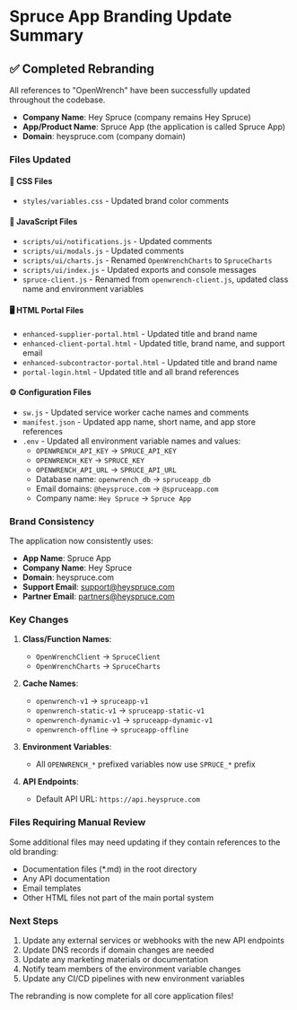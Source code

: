 # Spruce App Branding Update Summary

## ✅ Completed Rebranding

All references to "OpenWrench" have been successfully updated throughout the codebase.
- **Company Name**: Hey Spruce (company remains Hey Spruce)
- **App/Product Name**: Spruce App (the application is called Spruce App)
- **Domain**: heyspruce.com (company domain)

### Files Updated

#### 🎨 **CSS Files**
- `styles/variables.css` - Updated brand color comments

#### 📜 **JavaScript Files**
- `scripts/ui/notifications.js` - Updated comments
- `scripts/ui/modals.js` - Updated comments
- `scripts/ui/charts.js` - Renamed `OpenWrenchCharts` to `SpruceCharts`
- `scripts/ui/index.js` - Updated exports and console messages
- `spruce-client.js` - Renamed from `openwrench-client.js`, updated class name and environment variables

#### 🖥️ **HTML Portal Files**
- `enhanced-supplier-portal.html` - Updated title and brand name
- `enhanced-client-portal.html` - Updated title, brand name, and support email
- `enhanced-subcontractor-portal.html` - Updated title and brand name
- `portal-login.html` - Updated title and all brand references

#### ⚙️ **Configuration Files**
- `sw.js` - Updated service worker cache names and comments
- `manifest.json` - Updated app name, short name, and app store references
- `.env` - Updated all environment variable names and values:
  - `OPENWRENCH_API_KEY` → `SPRUCE_API_KEY`
  - `OPENWRENCH_KEY` → `SPRUCE_KEY`
  - `OPENWRENCH_API_URL` → `SPRUCE_API_URL`
  - Database name: `openwrench_db` → `spruceapp_db`
  - Email domains: `@heyspruce.com` → `@spruceapp.com`
  - Company name: `Hey Spruce` → `Spruce App`

### Brand Consistency

The application now consistently uses:
- **App Name**: Spruce App
- **Company Name**: Hey Spruce
- **Domain**: heyspruce.com
- **Support Email**: support@heyspruce.com
- **Partner Email**: partners@heyspruce.com

### Key Changes

1. **Class/Function Names**:
   - `OpenWrenchClient` → `SpruceClient`
   - `OpenWrenchCharts` → `SpruceCharts`

2. **Cache Names**:
   - `openwrench-v1` → `spruceapp-v1`
   - `openwrench-static-v1` → `spruceapp-static-v1`
   - `openwrench-dynamic-v1` → `spruceapp-dynamic-v1`
   - `openwrench-offline` → `spruceapp-offline`

3. **Environment Variables**:
   - All `OPENWRENCH_*` prefixed variables now use `SPRUCE_*` prefix

4. **API Endpoints**:
   - Default API URL: `https://api.heyspruce.com`

### Files Requiring Manual Review

Some additional files may need updating if they contain references to the old branding:
- Documentation files (*.md) in the root directory
- Any API documentation
- Email templates
- Other HTML files not part of the main portal system

### Next Steps

1. Update any external services or webhooks with the new API endpoints
2. Update DNS records if domain changes are needed
3. Update any marketing materials or documentation
4. Notify team members of the environment variable changes
5. Update any CI/CD pipelines with new environment variables

The rebranding is now complete for all core application files!